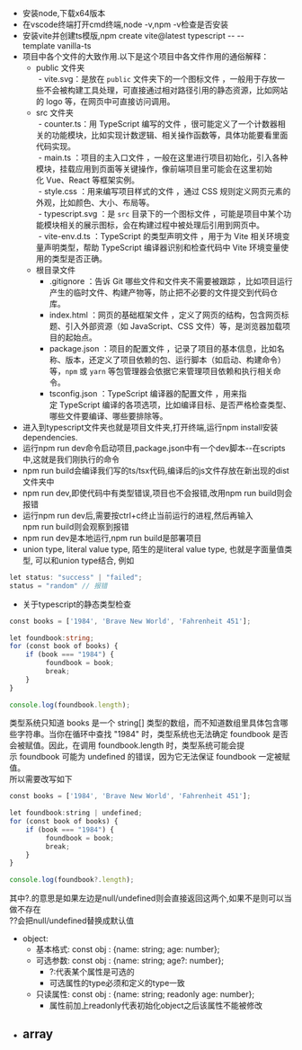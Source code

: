 - 安装node,下载x64版本  
- 在vscode终端打开cmd终端,node -v,npm -v检查是否安装  
- 安装vite并创建ts模版,npm create vite@latest typescript -- --template vanilla-ts  
- 项目中各个文件的大致作用.以下是这个项目中各文件作用的通俗解释：  
	- public 文件夹  
		 - vite.svg：是放在 `public` 文件夹下的一个图标文件 ，一般用于存放一些不会被构建工具处理，可直接通过相对路径引用的静态资源，比如网站的 logo 等，在网页中可直接访问调用。  
	- src 文件夹  
		 - counter.ts：用 TypeScript 编写的文件 ，很可能定义了一个计数器相关的功能模块，比如实现计数逻辑、相关操作函数等，具体功能要看里面代码实现。  
		 - main.ts ：项目的主入口文件 ，一般在这里进行项目初始化，引入各种模块，挂载应用到页面等关键操作，像前端项目里可能会在这里初始化 Vue、React 等框架实例。  
		 - style.css ：用来编写项目样式的文件 ，通过 CSS 规则定义网页元素的外观，比如颜色、大小、布局等。  
		 - typescript.svg ：是 `src` 目录下的一个图标文件 ，可能是项目中某个功能模块相关的展示图标，会在构建过程中被处理后引用到网页中。  
		 - vite-env.d.ts ：TypeScript 的类型声明文件 ，用于为 Vite 相关环境变量声明类型，帮助 TypeScript 编译器识别和检查代码中 Vite 环境变量使用的类型是否正确。  
	- 根目录文件  
		 - .gitignore ：告诉 Git 哪些文件和文件夹不需要被跟踪 ，比如项目运行产生的临时文件、构建产物等，防止把不必要的文件提交到代码仓库。  
		 - index.html ：网页的基础框架文件 ，定义了网页的结构，包含网页标题、引入外部资源（如 JavaScript、CSS 文件）等，是浏览器加载项目的起始点。  
		 - package.json ：项目的配置文件 ，记录了项目的基本信息，比如名称、版本，还定义了项目依赖的包、运行脚本（如启动、构建命令）等，`npm` 或 `yarn` 等包管理器会依据它来管理项目依赖和执行相关命令。  
		 - tsconfig.json ：TypeScript 编译器的配置文件 ，用来指定 TypeScript 编译的各项选项，比如编译目标、是否严格检查类型、哪些文件要编译、哪些要排除等。  
- 进入到typescript文件夹也就是项目文件夹,打开终端,运行npm install安装dependencies.  
- 运行npm run dev命令启动项目,package.json中有一个dev脚本--在scripts中,这就是我们刚执行的命令  
- npm run build会编译我们写的ts/tsx代码,编译后的js文件存放在新出现的dist文件夹中  
- npm run dev,即使代码中有类型错误,项目也不会报错,改用npm run build则会报错  
- 运行npm run dev后,需要按ctrl+c终止当前运行的进程,然后再输入npm run build则会观察到报错 
- npm run dev是本地运行,npm run build是部署项目  
- union type, literal value type, 陌生的是literal value type, 也就是字面量值类型, 可以和union type结合, 例如
```typescript
let status: "success" | "failed";  
status = "random" // 报错  
```

- 关于typescript的静态类型检查  
```typescript
const books = ['1984', 'Brave New World', 'Fahrenheit 451'];  
  
let foundbook:string;  
for (const book of books) {  
    if (book === "1984") {  
         foundbook = book;  
         break;  
    }  
}  
  
console.log(foundbook.length); 
```
类型系统只知道 books 是一个 string[] 类型的数组，而不知道数组里具体包含哪些字符串。当你在循环中查找 "1984" 时，类型系统也无法确定 foundbook 是否会被赋值。因此，在调用 foundbook.length 时，类型系统可能会提示 foundbook 可能为 undefined 的错误，因为它无法保证 foundbook 一定被赋值。  
所以需要改写如下 
```typescript
const books = ['1984', 'Brave New World', 'Fahrenheit 451'];  
  
let foundbook:string | undefined;  
for (const book of books) {  
    if (book === "1984") {  
         foundbook = book;  
         break;  
    }  
}  
  
console.log(foundbook?.length);  
```
其中?.的意思是如果左边是null/undefined则会直接返回这两个,如果不是则可以当做不存在  
??会把null/undefined替换成默认值
- object:
	- 基本格式: const obj : {name: string; age: number};
	- 可选参数: const obj : {name: string; age?: number};
		- ?:代表某个属性是可选的
		- 可选属性的type必须和定义的type一致
	- 只读属性: const obj : {name: string; readonly age: number};
		- 属性前加上readonly代表初始化object之后该属性不能被修改
- array
	- 


